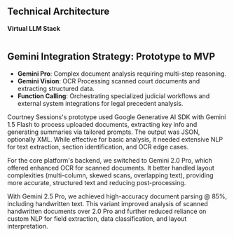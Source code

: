 ## Technical Architecture

**Virtual LLM Stack**

```

```
##  Gemini Integration Strategy: Prototype to MVP

- **Gemini Pro**: Complex document analysis requiring multi-step reasoning.
- **Gemini Vision**: OCR Processing scanned court documents and extracting structured data.
- **Function Calling**: Orchestrating specialized judicial workflows and external system integrations for legal precedent analysis.

Courtney Sessions's prototype used Google Generative AI SDK with Gemini 1.5 Flash to process uploaded documents, extracting key info and generating summaries via tailored prompts. The output was JSON, optionally XML. While effective for basic analysis, it needed extensive NLP for text extraction, section identification, and OCR edge cases.

For the core platform's backend, we switched to Gemini 2.0 Pro, which offered enhanced OCR for scanned documents. It better handled layout complexities (multi-column, skewed scans, overlapping text), providing more accurate, structured text and reducing post-processing.

With Gemini 2.5 Pro, we achieved high-accuracy document parsing @ 85%, including handwritten text. This variant improved analysis of scanned handwritten documents over 2.0 Pro and further reduced reliance on custom NLP for field extraction, data classification, and layout interpretation.